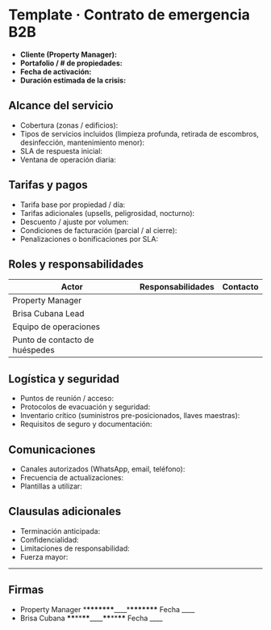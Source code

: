 # Template · Contrato de emergencia B2B

- **Cliente (Property Manager):**
- **Portafolio / # de propiedades:**
- **Fecha de activación:**
- **Duración estimada de la crisis:**

## Alcance del servicio

- Cobertura (zonas / edificios):
- Tipos de servicios incluidos (limpieza profunda, retirada de escombros, desinfección, mantenimiento menor):
- SLA de respuesta inicial:
- Ventana de operación diaria:

## Tarifas y pagos

- Tarifa base por propiedad / día:
- Tarifas adicionales (upsells, peligrosidad, nocturno):
- Descuento / ajuste por volumen:
- Condiciones de facturación (parcial / al cierre):
- Penalizaciones o bonificaciones por SLA:

## Roles y responsabilidades

| Actor                          | Responsabilidades | Contacto |
| ------------------------------ | ----------------- | -------- |
| Property Manager               |                   |          |
| Brisa Cubana Lead              |                   |          |
| Equipo de operaciones          |                   |          |
| Punto de contacto de huéspedes |                   |          |

## Logística y seguridad

- Puntos de reunión / acceso:
- Protocolos de evacuación y seguridad:
- Inventario crítico (suministros pre-posicionados, llaves maestras):
- Requisitos de seguro y documentación:

## Comunicaciones

- Canales autorizados (WhatsApp, email, teléfono):
- Frecuencia de actualizaciones:
- Plantillas a utilizar:

## Clausulas adicionales

- Terminación anticipada:
- Confidencialidad:
- Limitaciones de responsabilidad:
- Fuerza mayor:

---

## Firmas

- Property Manager \***\*\*\*\*\*\*\***\_\_\_\_\***\*\*\*\*\*\*\*** Fecha \_\_\_\_
- Brisa Cubana **\*\***\*\***\*\***\_\_\_\_**\*\***\*\***\*\*** Fecha \_\_\_\_
